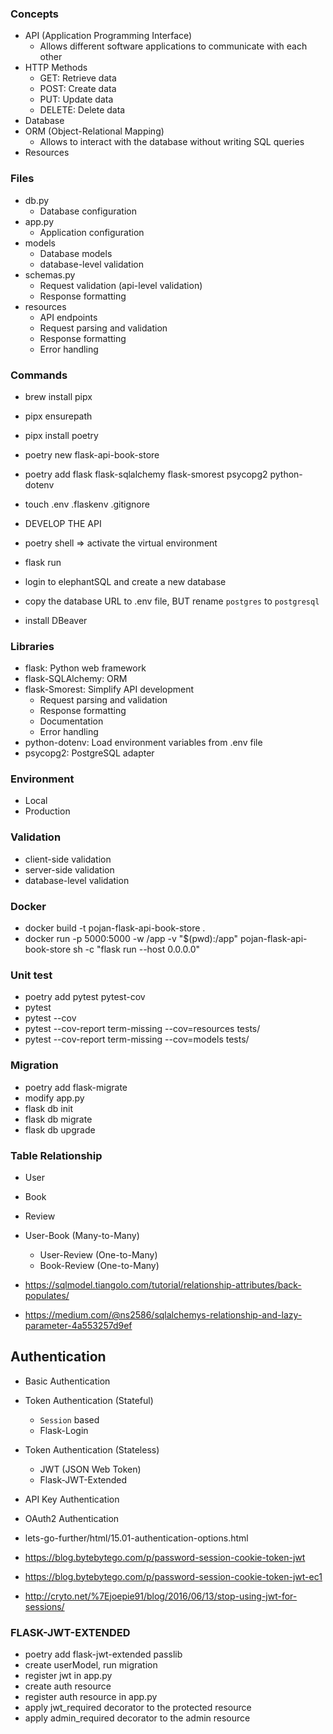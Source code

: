 ### Concepts

- API (Application Programming Interface)
    - Allows different software applications to communicate with each other
- HTTP Methods
    - GET: Retrieve data
    - POST: Create data
    - PUT: Update data
    - DELETE: Delete data
- Database
- ORM (Object-Relational Mapping)
    - Allows to interact with the database without writing SQL queries
- Resources

### Files

- db.py
    - Database configuration
- app.py
    - Application configuration
- models
    - Database models
    - database-level validation
- schemas.py
    - Request validation (api-level validation)
    - Response formatting
- resources
    - API endpoints
    - Request parsing and validation
    - Response formatting
    - Error handling

### Commands

- brew install pipx
- pipx ensurepath
- pipx install poetry
- poetry new flask-api-book-store
- poetry add flask flask-sqlalchemy flask-smorest psycopg2 python-dotenv
- touch .env .flaskenv .gitignore
- DEVELOP THE API
- poetry shell => activate the virtual environment
- flask run

- login to elephantSQL and create a new database
- copy the database URL to .env file, BUT rename `postgres` to `postgresql`
- install DBeaver

### Libraries

- flask: Python web framework
- flask-SQLAlchemy: ORM
- flask-Smorest: Simplify API development
    - Request parsing and validation
    - Response formatting
    - Documentation
    - Error handling
- python-dotenv: Load environment variables from .env file
- psycopg2: PostgreSQL adapter

### Environment

- Local
- Production

### Validation

- client-side validation
- server-side validation
- database-level validation

### Docker

- docker build -t pojan-flask-api-book-store .
- docker run -p 5000:5000 -w /app -v "$(pwd):/app" pojan-flask-api-book-store sh -c "flask run --host 0.0.0.0"

### Unit test

- poetry add pytest pytest-cov
- pytest
- pytest --cov
- pytest --cov-report term-missing --cov=resources tests/
- pytest --cov-report term-missing --cov=models tests/

### Migration

- poetry add flask-migrate
- modify app.py
- flask db init
- flask db migrate
- flask db upgrade

### Table Relationship

- User
- Book
- Review

- User-Book (Many-to-Many)
    - User-Review (One-to-Many)
    - Book-Review (One-to-Many)

- https://sqlmodel.tiangolo.com/tutorial/relationship-attributes/back-populates/
- https://medium.com/@ns2586/sqlalchemys-relationship-and-lazy-parameter-4a553257d9ef

## Authentication

- Basic Authentication
- Token Authentication (Stateful)
    - `Session` based
    - Flask-Login
- Token Authentication (Stateless)
    - JWT (JSON Web Token)
    - Flask-JWT-Extended
- API Key Authentication
- OAuth2 Authentication

- lets-go-further/html/15.01-authentication-options.html
- https://blog.bytebytego.com/p/password-session-cookie-token-jwt
- https://blog.bytebytego.com/p/password-session-cookie-token-jwt-ec1
- http://cryto.net/%7Ejoepie91/blog/2016/06/13/stop-using-jwt-for-sessions/

### FLASK-JWT-EXTENDED

- poetry add flask-jwt-extended passlib
- create userModel, run migration
- register jwt in app.py
- create auth resource
- register auth resource in app.py
- apply jwt_required decorator to the protected resource
- apply admin_required decorator to the admin resource